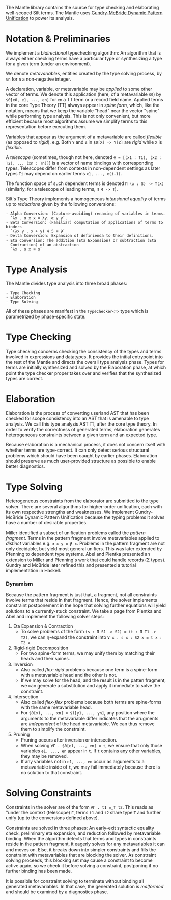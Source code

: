 The Mantle library contains the source for type checking and elaborating
well-scoped Silt terms.  The Mantle uses [Gundry-McBride Dynamic Pattern
Unification](http://adam.gundry.co.uk/pub/pattern-unify/) to power its analysis.

Notation & Preliminaries
========================

We implement a *bidirectional* typechecking algorithm: An algorithm that is
always either checking terms have a particular type or synthesizing a type for
a given term (under an environment).

We denote *metavariables*, entities created by the type solving process, by `$n`
for `n` a non-negative integer.

A declaration, variable, or metavariable may be *applied* to some other vector
of terms.  We denote this application (here, of a metavariable `$0`) by `$0[e0,
e1, ..., en]` for `en` a TT term or a record field name. Applied terms in the 
core Type Theory (TT) always appear in *spine form*, which, like the notation, 
means that we keep the variable "head" near the vector "spine" while performing
type analysis.  This is not only convenient, but more efficient because most 
algorithms assume we simplify terms to this representation before executing them.

Variables that appear as the argument of a metavariable are called *flexible*
(as opposed to *rigid*).  e.g. Both `Y` and `Z` in `$0[X] -> Y[Z]` are *rigid*
while `X` is *flexible*.

A *telescope* (sometimes, though not here, denoted `Φ = [(x1 : T1), (x2 : T2),
... (xn : Tn)]`) is a vector of name bindings with corresponding types.
Telescopes differ from contexts in non-dependent settings as later types `Ti`
may depend on earlier terms `x1, ..., x(i-1)`.

The function space of such dependent terms is denoted `Π (x : S) -> T(x)`
(similarly, for a telescope of leading terms, `Π Φ -> T`).

Silt's Type Theory implements a homogeneous *intensional equality* of terms up
to *reductions* given by the following conversions:

    - Alpha Conversion: (Capture-avoiding) renaming of variables in terms.
      `λx . α x x ≡ λy. α y y`.
    - Beta Conversion: (Familiar) computation of applications of terms to binders
      `(λx y . x + y) 4 5 ≡ 9`
    - Delta Conversion: Expansion of definienda to their definitions.
    - Eta Conversion: The addition (Eta Expansion) or subtraction (Eta
      Contraction) of an abstraction
      `λx . α x ≡ α`

Type Analysis
=============

The Mantle divides type analysis into three broad phases:

    - Type Checking
    - Elaboration
    - Type Solving

All of these phases are manifest in the `TypeChecker<T>` type which is
parametrized by phase-specific state.

Type Checking
=============

Type checking concerns checking the consistency of the types and terms involved
in expressions and datatypes.  It provides the initial entrypoint into the rest
of the Mantle and directs the overall type analysis phase.  Types for terms are 
initially synthesized and solved by the Elaboration phase, at which point the 
type checker proper takes over and verifies that the synthesized types are correct.

Elaboration
===========

Elaboration is the process of converting userland AST that has been checked for
scope consistency into an AST that is amenable to type analysis.  We call this
type analysis AST `TT`, after the core type theory.  In order to verify the
correctness of generated terms, elaboration generates heterogeneous constraints
between a given term and an expected type.  

Because elaboration is a mechanical process, it does not concern itself with
whether terms are type-correct.  It can only detect serious structural problems
which should have been caught by earlier phases.  Elaboration should preserve as
much user-provided structure as possible to enable better diagnostics.

Type Solving
============

Heterogeneous constraints from the elaborator are submitted to the type solver.
There are several algorithms for higher-order unification, each with its own
respective strengths and weaknesses.  We implement Gundry-McBride Dynamic
Pattern Unification because the typing problems it solves have a number of
desirable properties.

Miller identified a subset of unification problems called the *pattern
fragment*.  Terms in the pattern fragment involve metavariables applied to
*distinct* variables e.g. `α x y ≡ β x`.  Problems in the pattern fragment are
not only decidable, but yield most general unifiers.  This was later extended by
Pfenning to dependent type systems.  Abel and Pientka presented an extension to
Miller and Pfenning's work that could handle records (Σ types).  Gundry and
McBride later refined this and presented a tutorial implementation in Haskell.

### Dynamism

Because the pattern fragment is just that, a fragment, not all constraints
involve terms that reside in that fragment.  Hence, the solver implements
constraint postponement in the hope that solving further equations will yield
solutions to a currently-stuck constraint.  We take a page from Pientka and Abel
and implement the following solver steps:

1. Eta Expansion & Contraction
    - To solve problems of the form `(s : Π S1 -> S2) ≡ (t : Π T1 -> T2)`, we can
      η-expand the constraint into `∀ x . s x : S2 x ≡ t x : T2 x`.
2. Rigid-rigid Decomposition
    - For two spine-form terms, we may unify them by matching their heads and 
      their spines.
3. Inversion
    - Also called *flex-rigid* problems because one term is a spine-form with
      a metavariable head and the other is not.
    - If we may solve for the head, and the result is in the patten fragment, we
      can generate a substitution and apply it immediate to solve the
      constraint.
4. Intersection
    - Also called *flex-flex* problems because both terms are spine-forms with
      the same metavariable head.
    - For `$0[x1, ..., xn] ≡ $1[y1, ..., yn]`, any position where the arguments
      to the metavariable differ indicates that the arugments are *independent*
      of the head metavariable.  We can thus remove them to simplify the
      constraint.
5. Pruning
    - Pruning occurs after inversion or intersection.
    - When solving `∀Γ . $0[e1, ..., en] ≡ t`, we ensure that only those
      variables `e1, ..., en` appear in `t`.  If `t` contains any other
      variables, they may be removed.
    - If any variables not in `e1, ..., en` occur as arguments to a metavariable
      inside of `t`, we may fail immediately because there is no solution to
      that constraint.

Solving Constraints
===================

Constraints in the solver are of the form `∀Γ . t1 ≡_T t2`.  This reads as
"under the context (telescope) `Γ`, terms `t1` and `t2` share type `T` and
further unify (up to the conversions defined above). 

Constraints are solved in three phases: An early-exit syntactic equality check,
preliminary eta expansion, and reduction followed by metavariable binding.  When
the algorithm detects that terms and types in constraints reside in the pattern
fragment, it eagerly solves for any metavariables it can and moves on.  Else, it
breaks down into simpler constraints and fills the constraint with metavariables 
that are blocking the solver.  As constraint solving proceeds, this blocking set
may cause a constraint to become active again, so we check it before solving
a constraint, postponing if no further binding has been made.

It is possible for constraint solving to terminate without binding all generated
metavariables.  In that case, the generated solution is *malformed* and should
be examined by a diagnostics phase.

